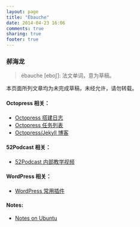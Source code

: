 ```yaml
---
layout: page
title: "Ébauche"
date: 2014-04-23 16:06
comments: true
sharing: true
footer: true
---
```

### 郝海龙

>ébauche [ebo∫]: 法文单词，意为草稿。

本页面所列文章均为未完成草稿，未经允许，请勿转载。

#### Octopress 相关：
* [Octopress 搭建日志](http://shengmingzhiqing.com/ebauche/octopress/build-log.html)
* [Octopress 任务列表](http://shengmingzhiqing.com/ebauche/octopress/task-list.html)
* [Octopress/Jekyll 博客](http://shengmingzhiqing.com/ebauche/octopress/jekyll-octopress-blogs.html)

#### 52Podcast 相关：
* [52Podcast 内部教学视频](http://shengmingzhiqing.com/ebauche/52podcast/52podcast-internal-training-videos.html)

#### WordPress 相关：
* [WordPress 常用插件](http://shengmingzhiqing.com/ebauche/wordpress/wordpress-plugins-in-use.html)

#### Notes: 
* [Notes on Ubuntu](http://shengmingzhiqing.com/ebauche/notes/Notes-on-Ubuntu.html)